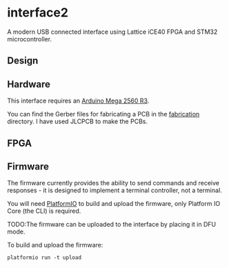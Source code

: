 # interface2

A modern USB connected interface using Lattice iCE40 FPGA and STM32 microcontroller.

## Design

## Hardware

This interface requires an [Arduino Mega 2560 R3](https://store.arduino.cc/usa/mega-2560-r3).

You can find the Gerber files for fabricating a PCB in the [fabrication](hardware/fabrication) directory. I have used JLCPCB to make the PCBs.

## FPGA

## Firmware

The firmware currently provides the ability to send commands and receive responses - it is designed to implement a terminal controller, not a terminal.

You will need [PlatformIO](https://platformio.org/) to build and upload the firmware, only Platform IO Core (the CLI) is required.

TODO:The firmware can be uploaded to the interface by placing it in DFU mode.

To build and upload the firmware:

```
platformio run -t upload
```
